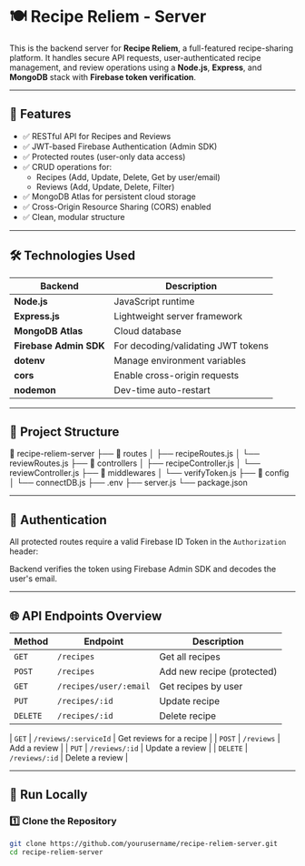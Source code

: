 # 🍽️ Recipe Reliem - Server

This is the backend server for **Recipe Reliem**, a full-featured recipe-sharing platform. It handles secure API requests, user-authenticated recipe management, and review operations using a **Node.js**, **Express**, and **MongoDB** stack with **Firebase token verification**.

---

## 🚀 Features

- ✅ RESTful API for Recipes and Reviews
- ✅ JWT-based Firebase Authentication (Admin SDK)
- ✅ Protected routes (user-only data access)
- ✅ CRUD operations for:
  - Recipes (Add, Update, Delete, Get by user/email)
  - Reviews (Add, Update, Delete, Filter)
- ✅ MongoDB Atlas for persistent cloud storage
- ✅ Cross-Origin Resource Sharing (CORS) enabled
- ✅ Clean, modular structure

---

## 🛠️ Technologies Used

| Backend | Description |
|--------|-------------|
| **Node.js** | JavaScript runtime |
| **Express.js** | Lightweight server framework |
| **MongoDB Atlas** | Cloud database |
| **Firebase Admin SDK** | For decoding/validating JWT tokens |
| **dotenv** | Manage environment variables |
| **cors** | Enable cross-origin requests |
| **nodemon** | Dev-time auto-restart |

---

## 📂 Project Structure

📁 recipe-reliem-server
├── 📁 routes
│ ├── recipeRoutes.js
│ └── reviewRoutes.js
├── 📁 controllers
│ ├── recipeController.js
│ └── reviewController.js
├── 📁 middlewares
│ └── verifyToken.js
├── 📁 config
│ └── connectDB.js
├── .env
├── server.js
└── package.json

---

## 🔐 Authentication

All protected routes require a valid Firebase ID Token in the `Authorization` header:


Backend verifies the token using Firebase Admin SDK and decodes the user's email.

---

## 🌐 API Endpoints Overview

| Method | Endpoint | Description |
|--------|----------|-------------|
| `GET` | `/recipes` | Get all recipes |
| `POST` | `/recipes` | Add new recipe (protected) |
| `GET` | `/recipes/user/:email` | Get recipes by user |
| `PUT` | `/recipes/:id` | Update recipe |
| `DELETE` | `/recipes/:id` | Delete recipe |

| `GET` | `/reviews/:serviceId` | Get reviews for a recipe |
| `POST` | `/reviews` | Add a review |
| `PUT` | `/reviews/:id` | Update a review |
| `DELETE` | `/reviews/:id` | Delete a review |

---

## 🧪 Run Locally

### 1️⃣ Clone the Repository

```bash
git clone https://github.com/yourusername/recipe-reliem-server.git
cd recipe-reliem-server
